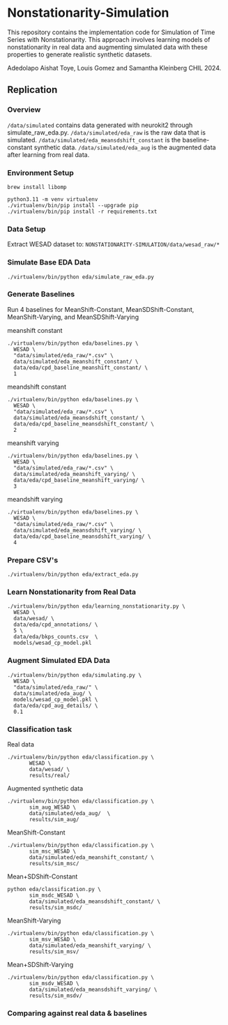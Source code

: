 # Nonstationarity-Simulation

This repository contains the implementation code for Simulation of Time Series with Nonstationarity. This approach involves learning models of nonstationarity in real data and augmenting simulated data with these properties to generate realistic synthetic datasets.

Adedolapo Aishat Toye, Louis Gomez and Samantha Kleinberg
CHIL 2024.

## Replication

### Overview

`/data/simulated` contains data generated with neurokit2 through simulate_raw_eda.py.
`/data/simulated/eda_raw` is the raw data that is simulated.
`/data/simulated/eda_meansdshift_constant` is the baseline-constant synthetic data.
`/data/simulated/eda_aug` is the augmented data after learning from real data.

### Environment Setup
```
brew install libomp
```

```
python3.11 -m venv virtualenv
./virtualenv/bin/pip install --upgrade pip
./virtualenv/bin/pip install -r requirements.txt
```


### Data Setup
Extract WESAD dataset to:
```NONSTATIONARITY-SIMULATION/data/wesad_raw/*```

### Simulate Base EDA Data
```
./virtualenv/bin/python eda/simulate_raw_eda.py
```

### Generate Baselines
Run 4 baselines for MeanShift-Constant, MeanSDShift-Constant, MeanShift-Varying, and MeanSDShift-Varying

meanshift constant
```
./virtualenv/bin/python eda/baselines.py \
  WESAD \
  "data/simulated/eda_raw/*.csv" \
  data/simulated/eda_meanshift_constant/ \
  data/eda/cpd_baseline_meanshift_constant/ \
  1
```
meandshift constant
```
./virtualenv/bin/python eda/baselines.py \
  WESAD \
  "data/simulated/eda_raw/*.csv" \
  data/simulated/eda_meansdshift_constant/ \
  data/eda/cpd_baseline_meansdshift_constant/ \
  2
```
meanshift varying
```
./virtualenv/bin/python eda/baselines.py \
  WESAD \
  "data/simulated/eda_raw/*.csv" \
  data/simulated/eda_meanshift_varying/ \
  data/eda/cpd_baseline_meanshift_varying/ \
  3
```
meandshift varying
```
./virtualenv/bin/python eda/baselines.py \
  WESAD \
  "data/simulated/eda_raw/*.csv" \
  data/simulated/eda_meansdshift_varying/ \
  data/eda/cpd_baseline_meansdshift_varying/ \
  4
```

### Prepare CSV's
```./virtualenv/bin/python eda/extract_eda.py```

### Learn Nonstationarity from Real Data
```
./virtualenv/bin/python eda/learning_nonstationarity.py \
  WESAD \
  data/wesad/ \
  data/eda/cpd_annotations/ \
  5 \
  data/eda/bkps_counts.csv  \
  models/wesad_cp_model.pkl
```

### Augment Simulated EDA Data

```
./virtualenv/bin/python eda/simulating.py \
  WESAD \
  "data/simulated/eda_raw/" \
  data/simulated/eda_aug/ \
  models/wesad_cp_model.pkl \
  data/eda/cpd_aug_details/ \
  0.1
```

### Classification task
Real data
```
./virtualenv/bin/python eda/classification.py \
       WESAD \
       data/wesad/ \
       results/real/
```

Augmented synthetic data
```
./virtualenv/bin/python eda/classification.py \
       sim_aug_WESAD \
       data/simulated/eda_aug/  \
       results/sim_aug/
```

MeanShift-Constant
```
./virtualenv/bin/python eda/classification.py \
       sim_msc_WESAD \
       data/simulated/eda_meanshift_constant/ \
       results/sim_msc/
```

Mean+SDShift-Constant
```
python eda/classification.py \
       sim_msdc_WESAD \
       data/simulated/eda_meansdshift_constant/ \
       results/sim_msdc/
```

MeanShift-Varying
```
./virtualenv/bin/python eda/classification.py \
       sim_msv_WESAD \
       data/simulated/eda_meanshift_varying/ \
       results/sim_msv/
```

Mean+SDShift-Varying
```
./virtualenv/bin/python eda/classification.py \
       sim_msdv_WESAD \
       data/simulated/eda_meansdshift_varying/ \
       results/sim_msdv/
```

### Comparing against real data & baselines

